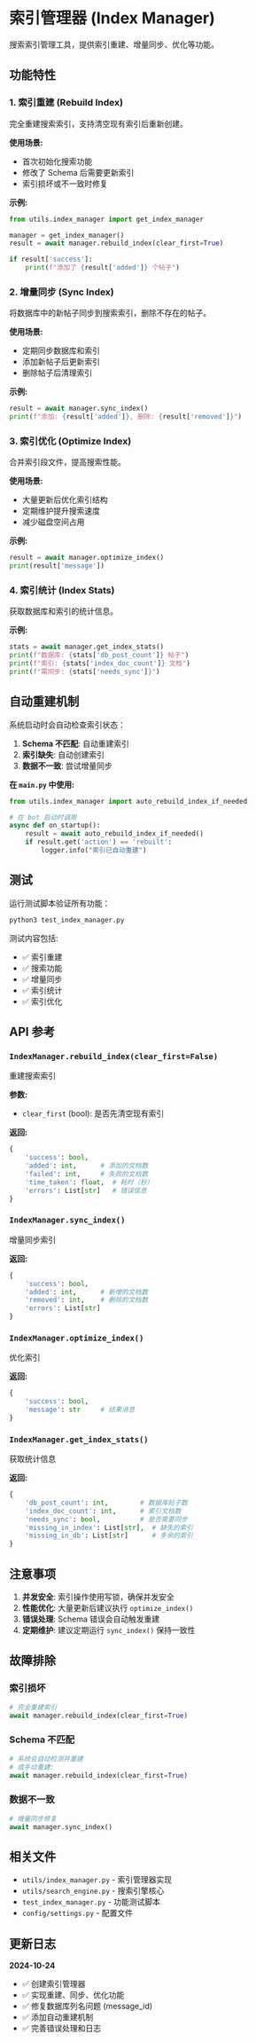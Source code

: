 # 索引管理器 (Index Manager)

搜索索引管理工具，提供索引重建、增量同步、优化等功能。

## 功能特性

### 1. 索引重建 (Rebuild Index)
完全重建搜索索引，支持清空现有索引后重新创建。

**使用场景:**
- 首次初始化搜索功能
- 修改了 Schema 后需要更新索引
- 索引损坏或不一致时修复

**示例:**
```python
from utils.index_manager import get_index_manager

manager = get_index_manager()
result = await manager.rebuild_index(clear_first=True)

if result['success']:
    print(f"添加了 {result['added']} 个帖子")
```

### 2. 增量同步 (Sync Index)
将数据库中的新帖子同步到搜索索引，删除不存在的帖子。

**使用场景:**
- 定期同步数据库和索引
- 添加新帖子后更新索引
- 删除帖子后清理索引

**示例:**
```python
result = await manager.sync_index()
print(f"添加: {result['added']}, 删除: {result['removed']}")
```

### 3. 索引优化 (Optimize Index)
合并索引段文件，提高搜索性能。

**使用场景:**
- 大量更新后优化索引结构
- 定期维护提升搜索速度
- 减少磁盘空间占用

**示例:**
```python
result = await manager.optimize_index()
print(result['message'])
```

### 4. 索引统计 (Index Stats)
获取数据库和索引的统计信息。

**示例:**
```python
stats = await manager.get_index_stats()
print(f"数据库: {stats['db_post_count']} 帖子")
print(f"索引: {stats['index_doc_count']} 文档")
print(f"需同步: {stats['needs_sync']}")
```

## 自动重建机制

系统启动时会自动检查索引状态：

1. **Schema 不匹配**: 自动重建索引
2. **索引缺失**: 自动创建索引
3. **数据不一致**: 尝试增量同步

**在 `main.py` 中使用:**
```python
from utils.index_manager import auto_rebuild_index_if_needed

# 在 bot 启动时调用
async def on_startup():
    result = await auto_rebuild_index_if_needed()
    if result.get('action') == 'rebuilt':
        logger.info("索引已自动重建")
```

## 测试

运行测试脚本验证所有功能：

```bash
python3 test_index_manager.py
```

测试内容包括:
- ✅ 索引重建
- ✅ 搜索功能
- ✅ 增量同步
- ✅ 索引统计
- ✅ 索引优化

## API 参考

### `IndexManager.rebuild_index(clear_first=False)`
重建搜索索引

**参数:**
- `clear_first` (bool): 是否先清空现有索引

**返回:**
```python
{
    'success': bool,
    'added': int,      # 添加的文档数
    'failed': int,     # 失败的文档数
    'time_taken': float,  # 耗时（秒）
    'errors': List[str]   # 错误信息
}
```

### `IndexManager.sync_index()`
增量同步索引

**返回:**
```python
{
    'success': bool,
    'added': int,      # 新增的文档数
    'removed': int,    # 删除的文档数
    'errors': List[str]
}
```

### `IndexManager.optimize_index()`
优化索引

**返回:**
```python
{
    'success': bool,
    'message': str     # 结果消息
}
```

### `IndexManager.get_index_stats()`
获取统计信息

**返回:**
```python
{
    'db_post_count': int,        # 数据库帖子数
    'index_doc_count': int,      # 索引文档数
    'needs_sync': bool,          # 是否需要同步
    'missing_in_index': List[str],  # 缺失的索引
    'missing_in_db': List[str]      # 多余的索引
}
```

## 注意事项

1. **并发安全**: 索引操作使用写锁，确保并发安全
2. **性能优化**: 大量更新后建议执行 `optimize_index()`
3. **错误处理**: Schema 错误会自动触发重建
4. **定期维护**: 建议定期运行 `sync_index()` 保持一致性

## 故障排除

### 索引损坏
```python
# 完全重建索引
await manager.rebuild_index(clear_first=True)
```

### Schema 不匹配
```python
# 系统会自动检测并重建
# 或手动重建:
await manager.rebuild_index(clear_first=True)
```

### 数据不一致
```python
# 增量同步修复
await manager.sync_index()
```

## 相关文件

- `utils/index_manager.py` - 索引管理器实现
- `utils/search_engine.py` - 搜索引擎核心
- `test_index_manager.py` - 功能测试脚本
- `config/settings.py` - 配置文件

## 更新日志

**2024-10-24**
- ✅ 创建索引管理器
- ✅ 实现重建、同步、优化功能
- ✅ 修复数据库列名问题 (message_id)
- ✅ 添加自动重建机制
- ✅ 完善错误处理和日志

